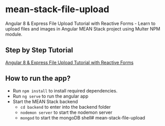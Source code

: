 # mean-stack-file-upload
Angular 8 & Express File Upload Tutorial with Reactive Forms -  Learn to upload files and images in Angular MEAN Stack project using Multer NPM module.

## Step by Step Tutorial
[Angular 8 & Express File Upload Tutorial with Reactive Forms](https://www.positronx.io/angular-8-express-file-upload-tutorial-with-reactive-forms/)

## How to run the app?
- Run `npm install` to install required dependencies.
- Run `ng serve` to run the angular app
- Start the MEAN Stack backend
  - `cd backend` to enter into the backend folder
  - `nodemon server` to start the nodemon server
  - `mongod` to start the mongoDB shell# mean-stack-file-upload
